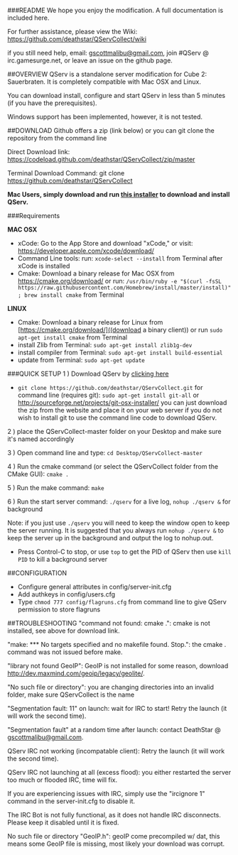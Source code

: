 ###README
We hope you enjoy the modification. A full documentation is included here.

For further assistance, please view the Wiki: https://github.com/deathstar/QServCollect/wiki

if you still need help, email: gscottmalibu@gmail.com, join #QServ @ irc.gamesurge.net, or leave an issue on the github page.

##OVERVIEW
QServ is a standalone server modification for Cube 2: Sauerbraten. It is completely compatible with Mac OSX and Linux.

You can download install, configure and start QServ in less than 5 minutes (if you have the prerequisites).

Windows support has been implemented, however, it is not tested.


##DOWNLOAD
Github offers a zip (link below) or you can git clone the repository from the command line

Direct Download link: https://codeload.github.com/deathstar/QServCollect/zip/master

Terminal Download Command: git clone https://github.com/deathstar/QServCollect

**Mac Users, simply download and run [this installer](http://techmaster.mooo.com/download/QServ-Installer.zip) to download and install QServ.**

###Requirements

**MAC OSX**

- xCode: Go to the App Store and download "xCode," or visit: https://developer.apple.com/xcode/download/
- Command Line tools: run: `xcode-select --install` from Terminal after xCode is installed
- Cmake: Download a binary release for Mac OSX from https://cmake.org/download/ or run: `/usr/bin/ruby -e "$(curl -fsSL https://raw.githubusercontent.com/Homebrew/install/master/install)"; brew install cmake` from Terminal

**LINUX**

 - Cmake: Download a binary release for Linux from [https://cmake.org/download/]((download a binary client)) or run `sudo apt-get install cmake` from Terminal
 - install Zlib from Terminal: `sudo apt-get install zlib1g-dev`
 - install compiler from Terminal: `sudo apt-get install build-essential`
 - update from Terminal: `sudo apt-get update`

###QUICK SETUP
1 ) Download QServ by [clicking here](https://codeload.github.com/deathstar/QServCollect/zip/master) 

- `git clone https://github.com/deathstar/QServCollect.git` for command line 
(requires git): `sudo apt-get install git-all` or http://sourceforge.net/projects/git-osx-installer/
you can just download the zip from the website and place it on your web server if you do not wish to install git to use the command line code to download QServ.

2 ) place the QServCollect-master folder on your Desktop and make sure it's named accordingly 

3 ) Open command line and type: `cd Desktop/QServCollect-master`

4 ) Run the cmake command (or select the QServCollect folder from the CMake GUI): `cmake .`

5 ) Run the make command: `make`

6 ) Run the start server command: `./qserv` for a live log, `nohup ./qserv &` for background

Note: if you just use `./qserv` you will need to keep the window open to keep the server running. It is suggested that you always run `nohup ./qserv &` to keep the server up in the background and output the log to nohup.out.

- Press Control-C to stop, or use `top` to get the PID of QServ then use `kill PID` to kill a background server

##CONFIGURATION
- Configure general attributes in config/server-init.cfg
- Add authkeys in config/users.cfg
- Type `chmod 777 config/flagruns.cfg` from command line to give QServ permission to store flagruns

##TROUBLESHOOTING
"command not found: cmake .": cmake is not installed, see above for download link.

"make: *** No targets specified and no makefile found.  Stop.": the cmake . command was not issued before make.

"library not found GeoIP": GeoIP is not installed for some reason, download http://dev.maxmind.com/geoip/legacy/geolite/.

"No such file or directory": you are changing directories into an invalid folder, make sure QServCollect is the name

"Segmentation fault: 11" on launch: wait for IRC to start! Retry the launch (it will work the second time).
 
"Segmentation fault" at a random time after launch: contact DeathStar @ gscottmalibu@gmail.com.

QServ IRC not working (incompatable client): Retry the launch (it will work the second time).

QServ IRC not launching at all (excess flood): you either restarted the server too much or flooded IRC, time will fix.

If you are experiencing issues with IRC, simply use the "ircignore 1" command in the server-init.cfg to disable it.

The IRC Bot is not fully functional, as it does not handle IRC disconnects. Please keep it disabled until it is fixed.

No such file or directory "GeoIP.h": geoIP come precompiled w/ dat, this means some GeoIP file is missing, most likely your download was corrupt.
